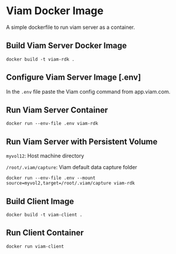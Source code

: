 # Viam Docker Image

A simple dockerfile to run viam server as a container.

## Build Viam Server Docker Image

```
docker build -t viam-rdk .
```

## Configure Viam Server Image [.env]

In the ```.env``` file paste the Viam config command from app.viam.com. 

## Run Viam Server Container

```
docker run --env-file .env viam-rdk
```

## Run Viam Server with Persistent Volume

```myvol12```:                Host machine directory

```/root/.viam/capture```:    Viam default data capture folder

```
docker run --env-file .env --mount source=myvol2,target=/root/.viam/capture viam-rdk
```

## Build Client Image

```
docker build -t viam-client .
```

## Run Client Container

```
docker run viam-client
```
